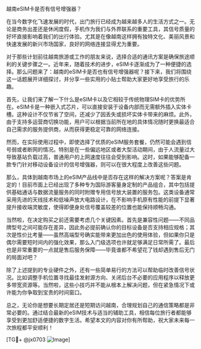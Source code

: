 越南eSIM卡是否有信号增强器？

在当今数字化飞速发展的时代，出门旅行已经成为越来越多人的生活方式之一。无论是商务出差还是休闲度假，手机作为我们与外界联系的重要工具，其信号质量的好坏直接影响着我们的出行体验。尤其是在像越南这样拥有独特文化、美丽风景和快速发展的新兴市场国家，良好的网络连接显得尤为重要。

对于那些计划前往越南旅游或工作的朋友来说，选择合适的通讯方案是确保旅途顺利的关键步骤之一。近年来，随着技术的进步，eSIM卡逐渐成为了一种便捷的选择。那么问题来了：越南的eSIM卡是否也有信号增强器呢？接下来，我们将围绕这一话题展开详细探讨，并分享一些实用的小贴士帮助大家更好地享受旅行的乐趣。

首先，让我们来了解一下什么是eSIM卡以及它相较于传统物理SIM卡的优势所在。eSIM卡是一种嵌入式芯片，可以直接安装于设备内部而无需额外插入实体卡槽。这种设计不仅节省了空间，还减少了因丢失或损坏实体卡带来的麻烦。此外，由于支持多运营商切换功能，用户可以根据当前所在地的具体情况随时更换最适合自己需求的服务提供商，从而获得更稳定可靠的网络连接。

然而，在实际使用过程中，即使选择了优质的eSIM服务套餐，仍然可能会遇到信号弱或者断网的情况。特别是在一些偏远地区或者大型活动期间，由于人流量过大导致基站负载过高，普通用户的上网速度往往会受到影响。这时，如果能够配备一款专门针对移动设备设计的信号增强器，则可以在很大程度上改善这些问题。

那么，具体到越南市场上的eSIM产品线中是否存在这样的解决方案呢？答案是肯定的！目前市面上已经出现了多种专为国际游客量身定制的产品组合，其中包括提供基础通话与数据流量服务的同时附赠专用信号放大装置的服务包。这类设备通常采用先进的天线技术和低噪声放大电路设计，在不影响手机原有性能的前提下显著提升接收端灵敏度，使得即便身处信号覆盖较差的位置也能保持顺畅沟通。

当然啦，在决定购买之前还需要考虑几个关键因素。首先是兼容性问题——不同品牌型号之间可能存在差异，因此务必提前确认你的目标设备是否支持相应规格；其次是性价比考量——虽然高端型号确实能带来更加出色的使用体验，但如果你只是偶尔需要短时间内的强化效果，那么入门级选项也许就足够满足日常所需了。最后也是非常重要的一点就是售后服务保障——毕竟谁都不希望花了钱却遇到售后无门的局面对吧？

除了上述提到的专业硬件之外，还有一些简单易行的方法可以帮助临时改善信号状况。比如调整手机位置寻找最佳发射源方向、关闭后台不必要的应用程序以释放更多带宽资源等。当然啦，这些小技巧并不能从根本上解决问题，但在紧急情况下或许能为你争取到宝贵的时间窗口。

总之，无论你是想要长期定居还是短期访问越南，合理规划自己的通信策略都是非常必要的。通过结合最新的eSIM技术与适当的辅助工具，相信每位旅行者都能够享受到更加舒适便捷的数字生活。希望本文的内容对你有所帮助，祝大家未来每一次旅程都平安顺利！

[TG💪+ @jx0703 ![Image](https://github.com/user-attachments/assets/dbca1d08-cadb-493c-b0ec-ad6f7a83f270)]